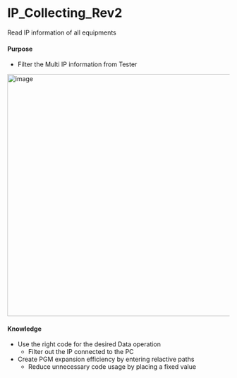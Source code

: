 # IP_Collecting_Rev2
Read IP information of all equipments

#### Purpose
-  Filter the Multi IP information from Tester
<img width="549" alt="image" src="https://github.com/user-attachments/assets/0fed8795-7460-4df4-a25e-a1f613c23398">

#### Knowledge
- Use the right code for the desired Data operation 
  -  Filter out the IP connected to the PC
- Create PGM expansion efficiency by entering relactive paths
  - Reduce unnecessary code usage by placing a fixed value
